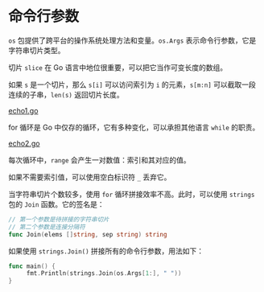 # 命令行参数

`os` 包提供了跨平台的操作系统处理方法和变量。`os.Args` 表示命令行参数，它是字符串切片类型。

切片 `slice` 在 Go 语言中地位很重要，可以把它当作可变长度的数组。

如果 `s` 是一个切片，那么 `s[i]` 可以访问索引为 `i` 的元素，`s[m:n]` 可以截取一段连续的子串，`len(s)` 返回切片长度。

[echo1.go](../codes/ch1/echo1.go)

for 循环是 Go 中仅存的循环，它有多种变化，可以承担其他语言 `while` 的职责。

[echo2.go](../codes/ch1/echo2.go)

每次循环中，`range` 会产生一对数值：索引和其对应的值。

如果不需要索引值，可以使用空白标识符 `_` 丢弃它。

当字符串切片个数较多，使用 `for` 循环拼接效率不高。此时，可以使用 `strings` 包的 `Join` 函数。它的签名是：

```go
// 第一个参数是待拼接的字符串切片
// 第二个参数是连接分隔符
func Join(elems []string, sep string) string
```

如果使用 `strings.Join()` 拼接所有的命令行参数，用法如下：

```go
func main() {
     fmt.Println(strings.Join(os.Args[1:], " "))
}
```
